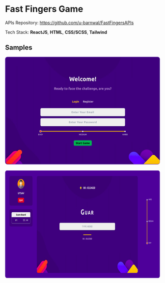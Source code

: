# Fast Fingers Game
APIs Repository: https://github.com/u-barnwal/FastFingersAPIs

Tech Stack: **ReactJS**, **HTML**, **CSS/SCSS**, **Tailwind**

## Samples

<img src="./samples/preview_home.png" height=350>
&nbsp;
<img src="./samples/preview_game.png" height=350>